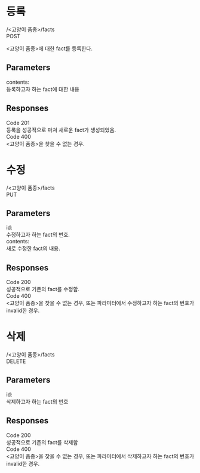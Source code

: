 ﻿# 등록
/<고양이 품종>/facts  
POST

<고양이 품종>에 대한 fact를 등록한다.

## Parameters
contents:  
등록하고자 하는 fact에 대한 내용

## Responses
Code 201  
등록을 성공적으로 마쳐 새로운 fact가 생성되었음.  
Code 400  
<고양이 품종>을 찾을 수 없는 경우.  

# 수정
/<고양이 품종>/facts  
PUT

## Parameters
id:  
수정하고자 하는 fact의 번호.  
contents:  
새로 수정한 fact의 내용.  

## Responses
Code 200  
성공적으로 기존의 fact를 수정함.  
Code 400  
<고양이 품종>을 찾을 수 없는 경우, 또는 파라미터에서 수정하고자 하는 fact의 번호가 invalid한 경우.  

# 삭제
/<고양이 품종>/facts  
DELETE  

## Parameters
id:  
삭제하고자 하는 fact의 번호  

## Responses
Code 200  
성공적으로 기존의 fact를 삭제함  
Code 400  
<고양이 품종>을 찾을 수 없는 경우, 또는 파라미터에서 삭제하고자 하는 fact의 번호가 invalid한 경우.  

